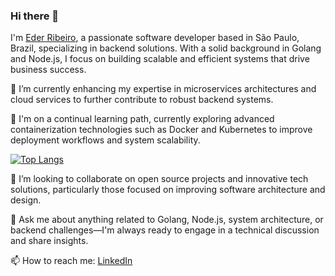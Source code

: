 ### Hi there 👋

I'm [Eder Ribeiro](https://twitter.com/oribeiroeder), a passionate software developer based in São Paulo, Brazil, specializing in backend solutions. With a solid background in Golang and Node.js, I focus on building scalable and efficient systems that drive business success.

🔭 I’m currently enhancing my expertise in microservices architectures and cloud services to further contribute to robust backend systems.

🌱 I'm on a continual learning path, currently exploring advanced containerization technologies such as Docker and Kubernetes to improve deployment workflows and system scalability.

[![Top Langs](https://github-readme-stats.vercel.app/api/top-langs/?username=e-ribeiro&layout=compact)](https://github.com/e-ribeiro/github-readme-stats)

👯 I’m looking to collaborate on open source projects and innovative tech solutions, particularly those focused on improving software architecture and design.

💬 Ask me about anything related to Golang, Node.js, system architecture, or backend challenges—I'm always ready to engage in a technical discussion and share insights.

📫 How to reach me: [LinkedIn](https://www.linkedin.com/in/ederibeiro/)

<!--
**e-ribeiro/e-ribeiro** is a ✨ _special_ ✨ repository because its `README.md` (this file) appears on your GitHub profile.

Here are some ideas to get you started:
- 🤔 I’m looking for help with ...
- 😄 Pronouns: ...
- ⚡ Fun fact: ...
-->
